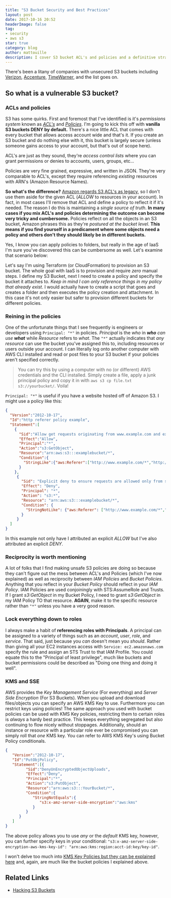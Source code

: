 ```yaml
---
title: "S3 Bucket Security and Best Practices"
layout: post
date: 2017-10-16 20:52
headerImage: false
tag:
- security
- aws s3
star: true
category: blog
author: mattouille
description: I cover S3 bucket ACL's and policies and a definitive strategy for using them.
---
```


There's been a litany of companies with unsecured S3 buckets including [Verizon](https://www.theregister.co.uk/2017/09/22/verizon_falls_for_the_old_unguarded_aws_s3_bucket_trick_exposes_internal_system/), [Accenture](https://www.theregister.co.uk/2017/10/10/accenture_amazon_aws_s3/), [TimeWarner](https://threatpost.com/four-million-time-warner-cable-records-left-on-misconfigured-aws-s3/127807/), and the list goes on.

## So what is a vulnerable S3 bucket?

### ACLs and policies

S3 has some quirks. First and foremost that I've identified is it's _permissions system_ known as _[ACL's](http://docs.aws.amazon.com/AmazonS3/latest/dev/acl-overview.html)_ and _[Policies](http://docs.aws.amazon.com/AmazonS3/latest/dev/using-iam-policies.html)_. I'm going to kick this off with **vanilla S3 buckets DENY by default.** There's a nice little ACL that comes with every bucket that allows access account wide and that's it. If you create an S3 bucket and do nothing else with it, this bucket is largely secure (unless someone gains access to your account, but that's out of scope here).

ACL's are just as they sound, they're _access control lists_ where you can grant permissions or denies to accounts, users, groups, etc...

Policies are very fine grained, expressive, and written in JSON. They're very comparable to ACL's, except they require referencing _existing_ resources with ARN's (Amazon Resource Names).

**So what's the difference?** [Amazon regards S3 ACL's as legacy](https://aws.amazon.com/blogs/security/iam-policies-and-bucket-policies-and-acls-oh-my-controlling-access-to-s3-resources/), so I don't use them aside for the given ACL (_ALLOW_ to resources in your account). In fact, in most cases I'll remove that ACL and define a policy to reflect it if it's needed. The reason I do this is maintaining a _single source of truth_. **In many cases if you mix ACL's and policies determining the outcome can become very tricky and cumbersome.** Policies reflect on all the objects in an S3 bucket, Amazon phrases this as they're _postured at the bucket level_. **This means if you find yourself in a predicament where some objects need a policy and others don't they should likely be in different buckets.**

Yes, I know you can apply policies to folders, but really in the age of IaaS I'm sure you've discovered this can be cumbersome as well. Let's examine that scenario below:

Let's say I'm using Terraform (or CloudFormation) to provision an S3 bucket. The whole goal with IaaS is to provision and require _zero_ manual steps. I define my S3 Bucket, next I need to create a policy and specify the bucket it attaches to. _Keep in mind I can only reference things in my policy that already exist_. I would actually have to create a script that goes and creates a folder and then executes the policy creation and attachment. In this case it's not only easier but safer to provision different buckets for different policies.

### Reining in the policies

One of the unfortunate things that I see frequently is engineers or developers using `Principal: "*"` in policies. _Principal_ is the _who_ in _**who** can use **what**_ while _Resource_ refers to _what_. The `"*"` actually indicates that _any resource_ can use the bucket you've assigned this to, including resources or users outside your account. I can literally log onto another computer with AWS CLI installed and read or post files to your S3 bucket if your policies aren't specified correctly.

> You can try this by using a computer with no (or different) AWS credentials and the CLI installed. Simply create a file, apply a junk principal policy and copy it in with `aws s3 cp file.txt s3://yourbucket/`. Voila!

`Principal: "*"` is useful if you have a website hosted off of Amazon S3. I might use a policy like this:

 ```json
 {
   "Version":"2012-10-17",
   "Id":"http referer policy example",
   "Statement":[
     {
       "Sid":"Allow get requests originating from www.example.com and example.com.",
       "Effect":"Allow",
       "Principal":"*",
       "Action":"s3:GetObject",
       "Resource":"arn:aws:s3:::examplebucket/*",
       "Condition":{
         "StringLike":{"aws:Referer":["http://www.example.com/*","http://example.com/*"]}
       }
     },
      {
        "Sid": "Explicit deny to ensure requests are allowed only from specific referer.",
        "Effect": "Deny",
        "Principal": "*",
        "Action": "s3:*",
        "Resource": "arn:aws:s3:::examplebucket/*",
        "Condition": {
          "StringNotLike": {"aws:Referer": ["http://www.example.com/*","http://example.com/*"]}
        }
      }
   ]
 }
 ```

 In this example not only have I attributed an explicit _ALLOW_ but I've also attributed an explicit _DENY_.

 ### Reciprocity is worth mentioning

 A lot of folks that I find making unsafe S3 policies are doing so because they can't figure out the mess between ACL's and Policies (which I've now explained) as well as reciprocity between _IAM Policies_ and _Bucket Policies_. Anything that you reflect in your _Bucket Policy_ should reflect in your _IAM Policy_. IAM Policies are used conjoiningly with STS:AssumeRole and Trusts. If I grant _s3:GetObject_ in my Bucket Policy, I need to grant _s3:GetObject_ in my IAM Policy TO that resource. **AGAIN**, make it to the specific resource rather than `"*"` unless you have a very good reason.

 ### Lock everything down to roles

 I always make a habit of **referencing roles with Principals**. A principal can be assigned to a variety of things such as an _account_, _user_, _role_, and _service_. That said, just because you _can_ doesn't mean you _should_. Rather than giving all your EC2 instances access with `Service: ec2.amazonaws.com` specify the rule and assign an STS Trust to that IAM Profile. You could equate this to the "Principal of least privilege", much like buckets and bucket permissions could be described as "Doing one thing and doing it well".

### KMS and SSE

AWS provides the _Key Management Service_ (For everything) and _Server Side Encryption_ (For S3 Buckets). When you upload and download files/objects you can specify an AWS KMS Key to use. Furthermore you can restrict keys using policies! The same approach you used with bucket policies can be used with KMS Key policies, restricting them to certain roles is _always_ a hardy best practice. This keeps everything segregated but also continuing to flow nicely without stoppages. Additionally, should an instance or resource with a particular role ever be compromised you can simply roll that _one_ KMS key. You can refer to AWS KMS Key's using Bucket Policy conditionals.

```json
{
   "Version":"2012-10-17",
   "Id":"PutObjPolicy",
   "Statement":[{
         "Sid":"DenyUnEncryptedObjectUploads",
         "Effect":"Deny",
         "Principal":"*",
         "Action":"s3:PutObject",
         "Resource":"arn:aws:s3:::YourBucket/*",
         "Condition":{
            "StringNotEquals":{
               "s3:x-amz-server-side-encryption":"aws:kms"
            }
         }
      }
   ]
}
```

The above policy allows you to use _any_ or the _default_ KMS key, however, you can further specify keys in your conditional: `"s3:x-amz-server-side-encryption-aws-kms-key-id": "arn:aws:kms:region:acct-id:key/key-id"`.

I won't delve too much into [KMS Key Policies but they can be explained here](http://docs.aws.amazon.com/kms/latest/developerguide/key-policies.html) and, again, are much like the bucket policies I explained above.

## Related Links
* [Hacking S3 Buckets](https://blog.rapid7.com/2013/03/27/open-s3-buckets/)
